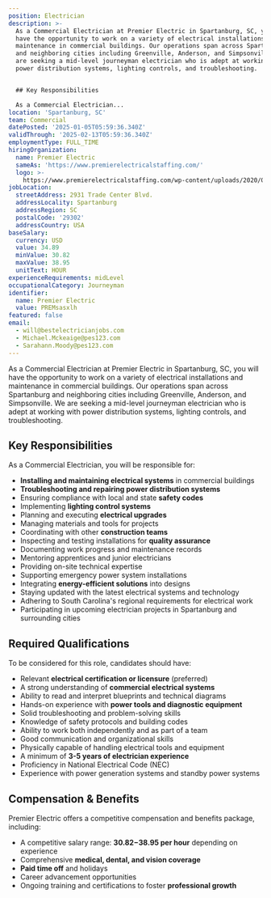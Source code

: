 ```yaml
---
position: Electrician
description: >-
  As a Commercial Electrician at Premier Electric in Spartanburg, SC, you will
  have the opportunity to work on a variety of electrical installations and
  maintenance in commercial buildings. Our operations span across Spartanburg
  and neighboring cities including Greenville, Anderson, and Simpsonville. We
  are seeking a mid-level journeyman electrician who is adept at working with
  power distribution systems, lighting controls, and troubleshooting. 


  ## Key Responsibilities

  As a Commercial Electrician...
location: 'Spartanburg, SC'
team: Commercial
datePosted: '2025-01-05T05:59:36.340Z'
validThrough: '2025-02-13T05:59:36.340Z'
employmentType: FULL_TIME
hiringOrganization:
  name: Premier Electric
  sameAs: 'https://www.premierelectricalstaffing.com/'
  logo: >-
    https://www.premierelectricalstaffing.com/wp-content/uploads/2020/05/Premier-Electrical-Staffing-logo.png
jobLocation:
  streetAddress: 2931 Trade Center Blvd.
  addressLocality: Spartanburg
  addressRegion: SC
  postalCode: '29302'
  addressCountry: USA
baseSalary:
  currency: USD
  value: 34.89
  minValue: 30.82
  maxValue: 38.95
  unitText: HOUR
experienceRequirements: midLevel
occupationalCategory: Journeyman
identifier:
  name: Premier Electric
  value: PREMsasxlh
featured: false
email:
  - will@bestelectricianjobs.com
  - Michael.Mckeaige@pes123.com
  - Sarahann.Moody@pes123.com
---
```




As a Commercial Electrician at Premier Electric in Spartanburg, SC, you will have the opportunity to work on a variety of electrical installations and maintenance in commercial buildings. Our operations span across Spartanburg and neighboring cities including Greenville, Anderson, and Simpsonville. We are seeking a mid-level journeyman electrician who is adept at working with power distribution systems, lighting controls, and troubleshooting. 

## Key Responsibilities
As a Commercial Electrician, you will be responsible for:

- **Installing and maintaining electrical systems** in commercial buildings
- **Troubleshooting and repairing power distribution systems**
- Ensuring compliance with local and state **safety codes**
- Implementing **lighting control systems**
- Planning and executing **electrical upgrades**
- Managing materials and tools for projects
- Coordinating with other **construction teams**
- Inspecting and testing installations for **quality assurance**
- Documenting work progress and maintenance records
- Mentoring apprentices and junior electricians
- Providing on-site technical expertise
- Supporting emergency power system installations
- Integrating **energy-efficient solutions** into designs
- Staying updated with the latest electrical systems and technology
- Adhering to South Carolina's regional requirements for electrical work
- Participating in upcoming electrician projects in Spartanburg and surrounding cities

## Required Qualifications
To be considered for this role, candidates should have:

- Relevant **electrical certification or licensure** (preferred)
- A strong understanding of **commercial electrical systems**
- Ability to read and interpret blueprints and technical diagrams
- Hands-on experience with **power tools and diagnostic equipment**
- Solid troubleshooting and problem-solving skills
- Knowledge of safety protocols and building codes
- Ability to work both independently and as part of a team
- Good communication and organizational skills
- Physically capable of handling electrical tools and equipment
- A minimum of **3-5 years of electrician experience**
- Proficiency in National Electrical Code (NEC)
- Experience with power generation systems and standby power systems

## Compensation & Benefits
Premier Electric offers a competitive compensation and benefits package, including:

- A competitive salary range: **$30.82-$38.95 per hour** depending on experience
- Comprehensive **medical, dental, and vision coverage**
- **Paid time off** and holidays
- Career advancement opportunities
- Ongoing training and certifications to foster **professional growth**